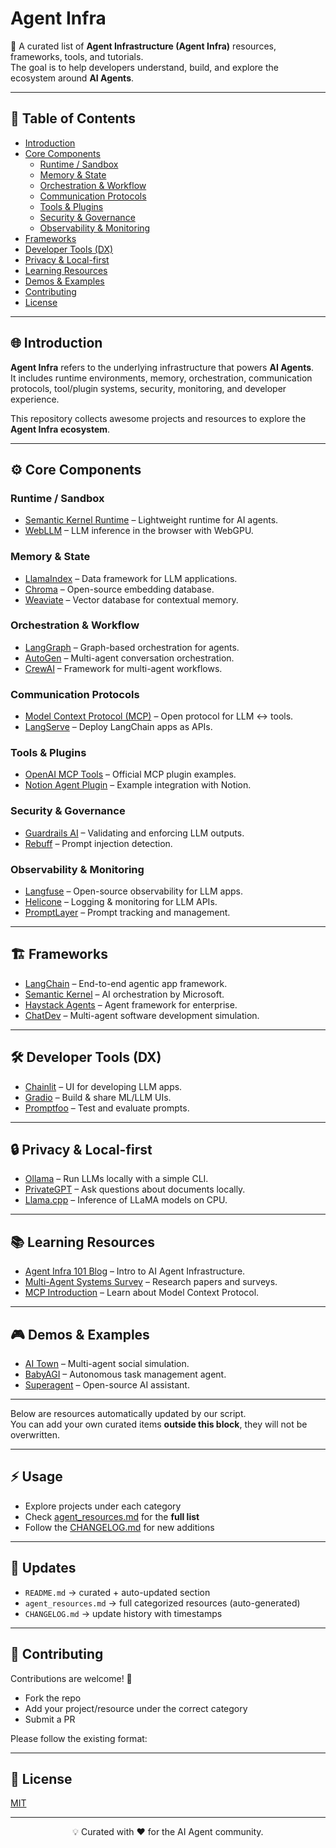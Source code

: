 # Agent Infra

🚀 A curated list of **Agent Infrastructure (Agent Infra)** resources, frameworks, tools, and tutorials.  
The goal is to help developers understand, build, and explore the ecosystem around **AI Agents**.

---

## 📖 Table of Contents
- [Introduction](#-introduction)
- [Core Components](#-core-components)
  - [Runtime / Sandbox](#runtime--sandbox)
  - [Memory & State](#memory--state)
  - [Orchestration & Workflow](#orchestration--workflow)
  - [Communication Protocols](#communication-protocols)
  - [Tools & Plugins](#tools--plugins)
  - [Security & Governance](#security--governance)
  - [Observability & Monitoring](#observability--monitoring)
- [Frameworks](#-frameworks)
- [Developer Tools (DX)](#-developer-tools-dx)
- [Privacy & Local-first](#-privacy--local-first)
- [Learning Resources](#-learning-resources)
- [Demos & Examples](#-demos--examples)
- [Contributing](#-contributing)
- [License](#-license)

---

## 🌐 Introduction
**Agent Infra** refers to the underlying infrastructure that powers **AI Agents**.  
It includes runtime environments, memory, orchestration, communication protocols, tool/plugin systems, security, monitoring, and developer experience.

This repository collects awesome projects and resources to explore the **Agent Infra ecosystem**.

---

## ⚙️ Core Components

### Runtime / Sandbox
- [Semantic Kernel Runtime](https://github.com/microsoft/semantic-kernel) – Lightweight runtime for AI agents.  
- [WebLLM](https://github.com/mlc-ai/web-llm) – LLM inference in the browser with WebGPU.  

### Memory & State
- [LlamaIndex](https://github.com/jerryjliu/llama_index) – Data framework for LLM applications.  
- [Chroma](https://www.trychroma.com/) – Open-source embedding database.  
- [Weaviate](https://weaviate.io/) – Vector database for contextual memory.  

### Orchestration & Workflow
- [LangGraph](https://github.com/langchain-ai/langgraph) – Graph-based orchestration for agents.  
- [AutoGen](https://github.com/microsoft/autogen) – Multi-agent conversation orchestration.  
- [CrewAI](https://github.com/joaomdmoura/crewai) – Framework for multi-agent workflows.  

### Communication Protocols
- [Model Context Protocol (MCP)](https://github.com/modelcontextprotocol) – Open protocol for LLM ↔ tools.  
- [LangServe](https://github.com/langchain-ai/langserve) – Deploy LangChain apps as APIs.  

### Tools & Plugins
- [OpenAI MCP Tools](https://github.com/modelcontextprotocol) – Official MCP plugin examples.  
- [Notion Agent Plugin](#) – Example integration with Notion.  

### Security & Governance
- [Guardrails AI](https://github.com/ShreyaR/guardrails) – Validating and enforcing LLM outputs.  
- [Rebuff](https://github.com/protectai/rebuff) – Prompt injection detection.  

### Observability & Monitoring
- [Langfuse](https://github.com/langfuse/langfuse) – Open-source observability for LLM apps.  
- [Helicone](https://github.com/Helicone/helicone) – Logging & monitoring for LLM APIs.  
- [PromptLayer](https://www.promptlayer.com/) – Prompt tracking and management.  

---

## 🏗 Frameworks
- [LangChain](https://github.com/langchain-ai/langchain) – End-to-end agentic app framework.  
- [Semantic Kernel](https://github.com/microsoft/semantic-kernel) – AI orchestration by Microsoft.  
- [Haystack Agents](https://haystack.deepset.ai/) – Agent framework for enterprise.  
- [ChatDev](https://github.com/OpenBMB/ChatDev) – Multi-agent software development simulation.  

---

## 🛠 Developer Tools (DX)
- [Chainlit](https://github.com/Chainlit/chainlit) – UI for developing LLM apps.  
- [Gradio](https://github.com/gradio-app/gradio) – Build & share ML/LLM UIs.  
- [Promptfoo](https://github.com/promptfoo/promptfoo) – Test and evaluate prompts.  

---

## 🔒 Privacy & Local-first
- [Ollama](https://github.com/ollama/ollama) – Run LLMs locally with a simple CLI.  
- [PrivateGPT](https://github.com/imartinez/privateGPT) – Ask questions about documents locally.  
- [Llama.cpp](https://github.com/ggerganov/llama.cpp) – Inference of LLaMA models on CPU.  

---

## 📚 Learning Resources
- [Agent Infra 101 Blog](#) – Intro to AI Agent Infrastructure.  
- [Multi-Agent Systems Survey](#) – Research papers and surveys.  
- [MCP Introduction](https://modelcontextprotocol.io/) – Learn about Model Context Protocol.  

---

## 🎮 Demos & Examples
- [AI Town](https://github.com/a16z-infra/ai-town) – Multi-agent social simulation.  
- [BabyAGI](https://github.com/yoheinakajima/babyagi) – Autonomous task management agent.  
- [Superagent](https://github.com/homanp/superagent) – Open-source AI assistant.  

---

Below are resources automatically updated by our script.  
You can add your own curated items **outside this block**, they will not be overwritten.

<!-- AGENT-INFRA-START -->
<!-- Automatically updated content will appear here -->
<!-- AGENT-INFRA-END -->

---

## ⚡ Usage

- Explore projects under each category
- Check [agent_resources.md](./agent_resources.md) for the **full list**
- Follow the [CHANGELOG.md](./CHANGELOG.md) for new additions

---

## 🔄 Updates

- `README.md` → curated + auto-updated section  
- `agent_resources.md` → full categorized resources (auto-generated)  
- `CHANGELOG.md` → update history with timestamps

---

## 🤝 Contributing
Contributions are welcome! 🎉  
- Fork the repo  
- Add your project/resource under the correct category  
- Submit a PR  

Please follow the existing format:  

---

## 📜 License

[MIT](./LICENSE)

---

<p align="center">💡 Curated with ❤️ for the AI Agent community.</p>
